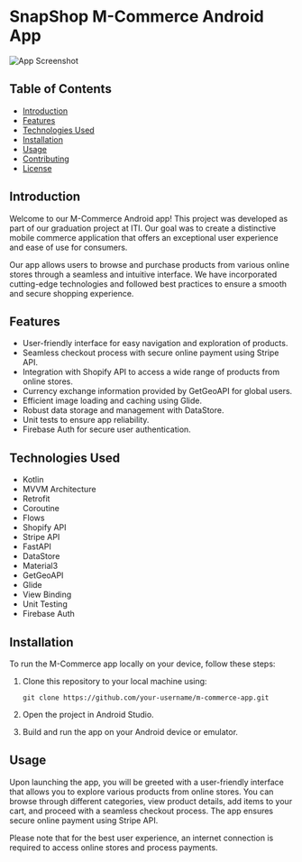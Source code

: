 # SnapShop M-Commerce Android App 

![App Screenshot](app_screenshot.png)

## Table of Contents

- [Introduction](#introduction)
- [Features](#features)
- [Technologies Used](#technologies-used)
- [Installation](#installation)
- [Usage](#usage)
- [Contributing](#contributing)
- [License](#license)

## Introduction

Welcome to our M-Commerce Android app! This project was developed as part of our graduation project at ITI. Our goal was to create a distinctive mobile commerce application that offers an exceptional user experience and ease of use for consumers.

Our app allows users to browse and purchase products from various online stores through a seamless and intuitive interface. We have incorporated cutting-edge technologies and followed best practices to ensure a smooth and secure shopping experience.

## Features

- User-friendly interface for easy navigation and exploration of products.
- Seamless checkout process with secure online payment using Stripe API.
- Integration with Shopify API to access a wide range of products from online stores.
- Currency exchange information provided by GetGeoAPI for global users.
- Efficient image loading and caching using Glide.
- Robust data storage and management with DataStore.
- Unit tests to ensure app reliability.
- Firebase Auth for secure user authentication.

## Technologies Used

- Kotlin
- MVVM Architecture
- Retrofit
- Coroutine
- Flows
- Shopify API
- Stripe API
- FastAPI
- DataStore
- Material3
- GetGeoAPI
- Glide
- View Binding
- Unit Testing
- Firebase Auth

## Installation

To run the M-Commerce app locally on your device, follow these steps:

1. Clone this repository to your local machine using:
   ```
   git clone https://github.com/your-username/m-commerce-app.git
   ```
2. Open the project in Android Studio.

3. Build and run the app on your Android device or emulator.

## Usage

Upon launching the app, you will be greeted with a user-friendly interface that allows you to explore various products from online stores. You can browse through different categories, view product details, add items to your cart, and proceed with a seamless checkout process. The app ensures secure online payment using Stripe API.

Please note that for the best user experience, an internet connection is required to access online stores and process payments.

